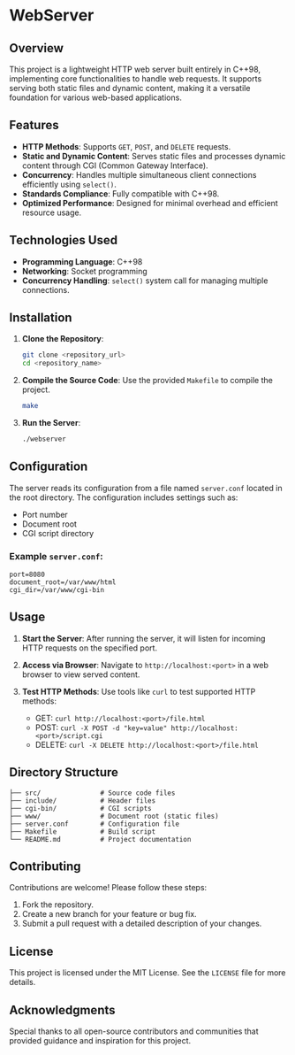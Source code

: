 # WebServer

## Overview
This project is a lightweight HTTP web server built entirely in C++98, implementing core functionalities to handle web requests. It supports serving both static files and dynamic content, making it a versatile foundation for various web-based applications.

## Features
- **HTTP Methods**: Supports `GET`, `POST`, and `DELETE` requests.
- **Static and Dynamic Content**: Serves static files and processes dynamic content through CGI (Common Gateway Interface).
- **Concurrency**: Handles multiple simultaneous client connections efficiently using `select()`.
- **Standards Compliance**: Fully compatible with C++98.
- **Optimized Performance**: Designed for minimal overhead and efficient resource usage.

## Technologies Used
- **Programming Language**: C++98
- **Networking**: Socket programming
- **Concurrency Handling**: `select()` system call for managing multiple connections.

## Installation
1. **Clone the Repository**:
   ```bash
   git clone <repository_url>
   cd <repository_name>
   ```

2. **Compile the Source Code**:
   Use the provided `Makefile` to compile the project.
   ```bash
   make
   ```

3. **Run the Server**:
   ```bash
   ./webserver
   ```

## Configuration
The server reads its configuration from a file named `server.conf` located in the root directory. The configuration includes settings such as:
- Port number
- Document root
- CGI script directory

### Example `server.conf`:
```plaintext
port=8080
document_root=/var/www/html
cgi_dir=/var/www/cgi-bin
```

## Usage
1. **Start the Server**:
   After running the server, it will listen for incoming HTTP requests on the specified port.

2. **Access via Browser**:
   Navigate to `http://localhost:<port>` in a web browser to view served content.

3. **Test HTTP Methods**:
   Use tools like `curl` to test supported HTTP methods:
   - GET: `curl http://localhost:<port>/file.html`
   - POST: `curl -X POST -d "key=value" http://localhost:<port>/script.cgi`
   - DELETE: `curl -X DELETE http://localhost:<port>/file.html`

## Directory Structure
```
├── src/               # Source code files
├── include/           # Header files
├── cgi-bin/           # CGI scripts
├── www/               # Document root (static files)
├── server.conf        # Configuration file
├── Makefile           # Build script
└── README.md          # Project documentation
```

## Contributing
Contributions are welcome! Please follow these steps:
1. Fork the repository.
2. Create a new branch for your feature or bug fix.
3. Submit a pull request with a detailed description of your changes.

## License
This project is licensed under the MIT License. See the `LICENSE` file for more details.

## Acknowledgments
Special thanks to all open-source contributors and communities that provided guidance and inspiration for this project.

